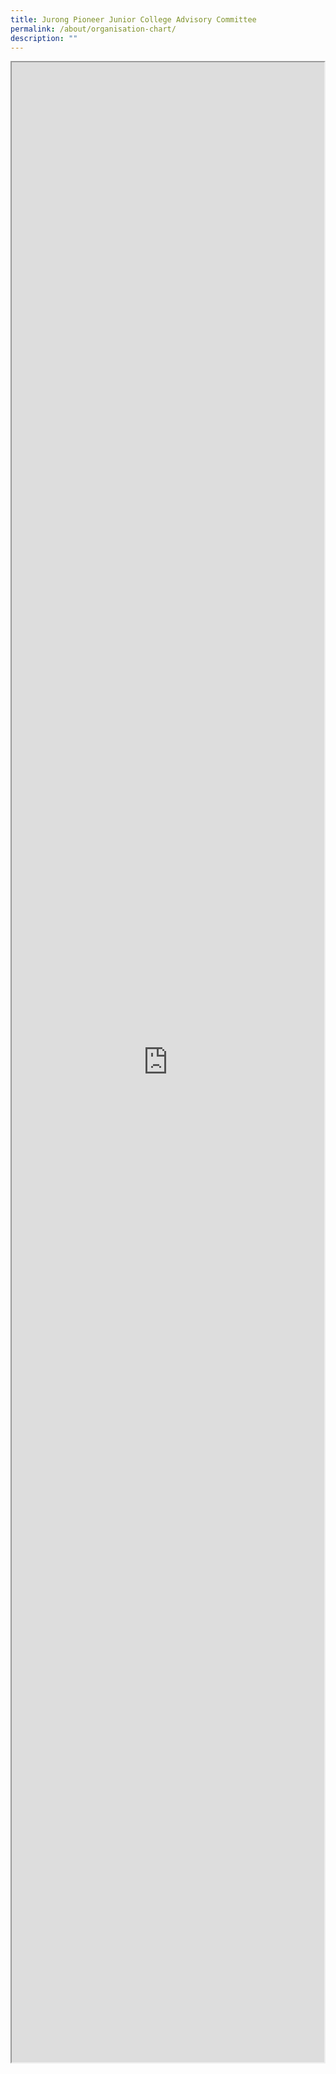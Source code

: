```yaml
---
title: Jurong Pioneer Junior College Advisory Committee
permalink: /about/organisation-chart/
description: ""
---
```

<iframe src="https://docs.google.com/document/d/e/2PACX-1vQp59n9fJh0N-WYBsSrntg6k32tx1RTnK7C1Y0-jNkpYM0YL21yb4Vzfrfi8ESu7DbleqPcxH8jvwBb/pub?embedded=true" width=500px height=3200px scrolling="no"></iframe>